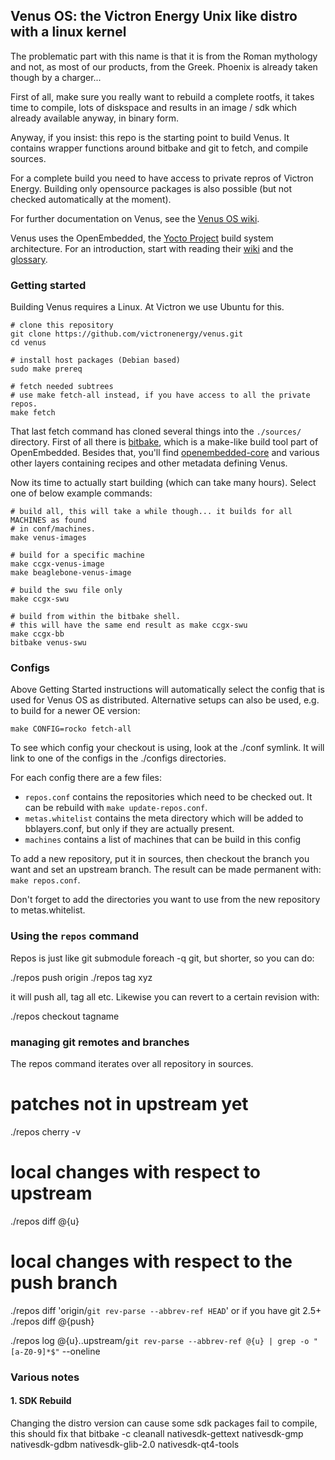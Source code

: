 ## Venus OS: the Victron Energy Unix like distro with a linux kernel

The problematic part with this name is that it is from the Roman
mythology and not, as most of our products, from the Greek. Phoenix
is already taken though by a charger...

First of all, make sure you really want to rebuild a complete rootfs,
it takes time to compile, lots of diskspace and results in an
image / sdk which already available anyway, in binary form.

Anyway, if you insist: this repo is the starting point to build Venus.
It contains wrapper functions around bitbake and git to fetch, and
compile sources.

For a complete build you need to have access to private repros of Victron
Energy. Building only opensource packages is also possible (but not checked
automatically at the moment).

For further documentation on Venus, see the
[Venus OS wiki](https://github.com/victronenergy/venus/wiki).

Venus uses the OpenEmbedded, the [Yocto Project](https://www.yoctoproject.org/)
build system architecture. For an introduction, start with reading their
[wiki](https://wiki.yoctoproject.org/wiki/) and
the [glossary](https://wiki.yoctoproject.org/wiki/Glossary).

### Getting started
Building Venus requires a Linux. At Victron we use Ubuntu for this.

```
# clone this repository
git clone https://github.com/victronenergy/venus.git
cd venus

# install host packages (Debian based)
sudo make prereq

# fetch needed subtrees
# use make fetch-all instead, if you have access to all the private repos.
make fetch
```

That last fetch command has cloned several things into the `./sources/`
directory. First of all there is [bitbake](https://github.com/openembedded/bitbake),
which is a make-like build tool part of OpenEmbedded. Besides that, you'll find
[openembedded-core](https://github.com/openembedded/openembedded-core/) and
various other layers containing recipes and other metadata defining Venus.

Now its time to actually start building (which can take many hours). Select one
of below example commands:
```
# build all, this will take a while though... it builds for all MACHINES as found
# in conf/machines.
make venus-images

# build for a specific machine
make ccgx-venus-image
make beaglebone-venus-image

# build the swu file only
make ccgx-swu

# build from within the bitbake shell.
# this will have the same end result as make ccgx-swu
make ccgx-bb
bitbake venus-swu
```

### Configs
Above Getting Started instructions will automatically select the config that is
used for Venus OS as distributed. Alternative setups can also be used, e.g. to
build for a newer OE version:

    make CONFIG=rocko fetch-all

To see which config your checkout is using, look at the ./conf symlink. It
will link to one of the configs in the ./configs directories.

For each config there are a few files:

- `repos.conf` contains the repositories which need to be checked out. It can be
rebuild with `make update-repos.conf`.
- `metas.whitelist` contains the meta directory which will be added to
bblayers.conf, but only if they are actually present.
- `machines` contains a list of machines that can be build in this config

To add a new repository, put it in sources, then checkout the branch you want and
set an upstream branch. The result can be made permanent with: `make repos.conf`.

Don't forget to add the directories you want to use from the new repository to
metas.whitelist.

### Using the `repos` command
Repos is just like git submodule foreach -q git, but shorter,
so you can do:

./repos push origin
./repos tag xyz

it will push all, tag all etc. Likewise you can revert to a certain
revision with:

./repos checkout tagname

### managing git remotes and branches

The repos command iterates over all repository in sources. 

# patches not in upstream yet
./repos cherry -v

# local changes with respect to upstream
./repos diff @{u}

# local changes with respect to the push branch
./repos diff 'origin/`git rev-parse --abbrev-ref HEAD`'
or if you have git 2.5+ ./repos diff @{push}

./repos log @{u}..upstream/`git rev-parse --abbrev-ref @{u} | grep -o "[a-Z0-9]*$"` --oneline


### Various notes

#### 1. SDK Rebuild
Changing the distro version can cause some sdk packages fail to compile, this should fix that
bitbake -c cleanall nativesdk-gettext nativesdk-gmp nativesdk-gdbm nativesdk-glib-2.0 nativesdk-qt4-tools
